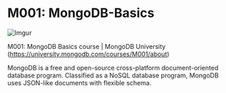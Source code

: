 # M001: MongoDB-Basics
![Imgur](https://i.imgur.com/QMupvon.png)

M001: MongoDB Basics course | MongoDB University (https://university.mongodb.com/courses/M001/about) 

MongoDB is a free and open-source cross-platform document-oriented database program. Classified as a NoSQL database program, MongoDB uses JSON-like documents with flexible schema.


